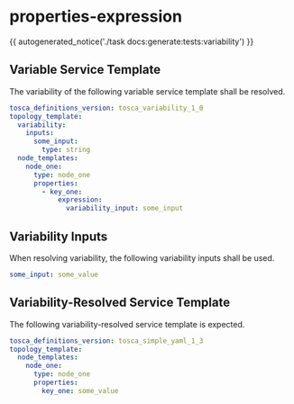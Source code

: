 # properties-expression

{{ autogenerated_notice('./task docs:generate:tests:variability') }}


## Variable Service Template

The variability of the following variable service template shall be resolved.

```yaml linenums="1"
tosca_definitions_version: tosca_variability_1_0
topology_template:
  variability:
    inputs:
      some_input:
        type: string
  node_templates:
    node_one:
      type: node_one
      properties:
        - key_one:
            expression:
              variability_input: some_input
```

## Variability Inputs

When resolving variability, the following variability inputs shall be used.

```yaml linenums="1"
some_input: some_value
```



## Variability-Resolved Service Template

The following variability-resolved service template is expected.

```yaml linenums="1"
tosca_definitions_version: tosca_simple_yaml_1_3
topology_template:
  node_templates:
    node_one:
      type: node_one
      properties:
        key_one: some_value
```

